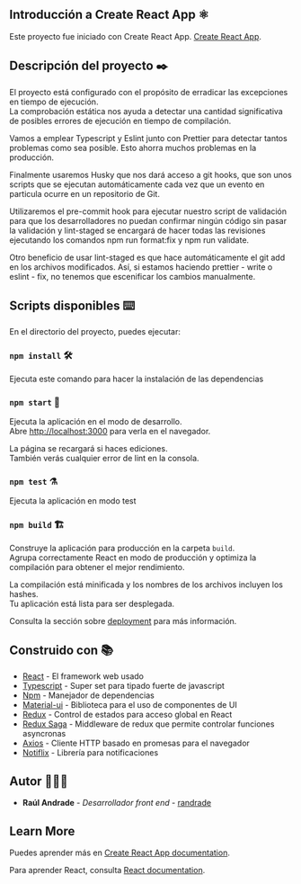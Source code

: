 ## Introducción a Create React App ⚛️

Este proyecto fue iniciado con Create React App. [Create React App](https://github.com/facebook/create-react-app).

## Descripción del proyecto ✒️

El proyecto está configurado con el propósito de erradicar las excepciones en tiempo de ejecución.  
La comprobación estática nos ayuda a detectar una cantidad significativa de posibles errores de ejecución en tiempo de compilación.

Vamos a emplear Typescript y Eslint junto con Prettier para detectar tantos problemas como sea posible. Esto ahorra muchos problemas en la producción.

Finalmente usaremos Husky que nos dará acceso a git hooks, que son unos scripts que se ejecutan automáticamente cada vez que un evento en particula ocurre en un repositorio de Git.

Utilizaremos el pre-commit hook para ejecutar nuestro script de validación para que los desarrolladores no puedan confirmar ningún código sin pasar la validación y lint-staged se encargará de hacer todas las revisiones ejecutando los comandos npm run format:fix y npm run validate.

Otro beneficio de usar lint-staged es que hace automáticamente el git add en los archivos modificados. Así, si estamos haciendo prettier - write o eslint - fix, no tenemos que escenificar los cambios manualmente.

## Scripts disponibles ⌨️

En el directorio del proyecto, puedes ejecutar:

### `npm install` 🛠️

Ejecuta este comando para hacer la instalación de las dependencias

### `npm start` 🏁

Ejecuta la aplicación en el modo de desarrollo.\
Abre [http://localhost:3000](http://localhost:3000) para verla en el navegador.

La página se recargará si haces ediciones.\
También verás cualquier error de lint en la consola.

### `npm test` ⚗️

Ejecuta la aplicación en modo test

### `npm build` 🏗️

Construye la aplicación para producción en la carpeta `build`.\
Agrupa correctamente React en modo de producción y optimiza la compilación para obtener el mejor rendimiento.

La compilación está minificada y los nombres de los archivos incluyen los hashes.\
Tu aplicación está lista para ser desplegada.

Consulta la sección sobre [deployment](https://facebook.github.io/create-react-app/docs/deployment) para más información.

## Construido con 📚

- [React](https://es.reactjs.org/) - El framework web usado
- [Typescript](https://www.typescriptlang.org/) - Super set para tipado fuerte de javascript
- [Npm](https://www.npmjs.com/) - Manejador de dependencias
- [Material-ui](https://mui.com/) - Biblioteca para el uso de componentes de UI
- [Redux](https://es.redux.js.org/) - Control de estados para acceso global en React
- [Redux Saga](https://redux-saga.js.org/) - Middleware de redux que permite controlar funciones asyncronas
- [Axios](https://github.com/axios/axios) - Cliente HTTP basado en promesas para el navegador
- [Notiflix](https://notiflix.github.io/) - Librería para notificaciones

## Autor 🧑🏻‍🚀

- **Raúl Andrade** - _Desarrollador front end_ - [randrade](https://www.linkedin.com/in/raul-andrade82/)

## Learn More

Puedes aprender más en [Create React App documentation](https://facebook.github.io/create-react-app/docs/getting-started).

Para aprender React, consulta [React documentation](https://reactjs.org/).
